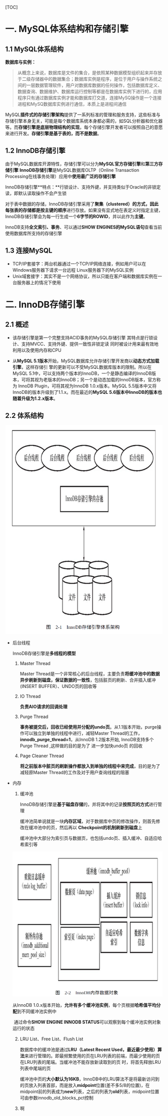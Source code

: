 [TOC]

# 一. MySQL体系结构和存储引擎

## 1.1 MySQL体系结构

**数据库与实例：**

> 从概念上来说，数据库是文件的集合，是依照某种数据模型组织起来并存放于二级存储器中的数据集合；数据库实例是程序，是位于用户与操作系统之间的一层数据管理软件，用户对数据库数据的任何操作，包括数据库定义、数据查询、数据维护、数据库运行控制等都是在数据库实例下进行的，应用程序只有通过数据库实例才能和数据库打交道，连接MySQ操作是一个连接进程和MySQ数据库实例进行通信，本质上是进程间通信



MySQL**插件式的存储引擎架构**提供了一系列标准的管理和服务支持，这些标准与存储引擎本身无关，可能是每个数据库系统本身都必需的，如SQL分析器和优化器等。而**存储引擎是底层物理结构的实现**，每个存储引擎开发者可以按照自己的意愿来进行开发。**存储引擎是基于表的，而不是数据**。



## 1.2 InnoDB存储引擎

由于MySQL数据库开源特性，存储引擎可以分为**MySQL官方存储引擎**和**第三方存储引擎**
**InnoDB存储引擎**是MySQL数据库OLTP（Online Transaction Processing在线事务处理）应用中**使用最广泛的存储引擎**

InnoDB存储引擎**特点：**行锁设计、支持外键，并支持类似于Oracle的非锁定读，即默认读取操作不会产生锁

对于表中数据的存储，InnoDB存储引擎采用了**聚集（clustered）**的方式，因此每张表的存储都是按**主键的顺序**进行存放。如果没有显式地在表定义时指定主键，InnoDB存储引擎会为每一行生成一个**6字节的ROWID**，并以此作为**主键**。

InnoDB支持**全文索引、事务**、可以通过**SHOW ENGINES的MySQL语句**查看当前使用数据库所支持的存储引擎



## 1.3 连接MySQL

- TCP/IP套接字：两台机器通过一个TCP/IP网络连接，例如用户可以在Windows服务器下请求一台远程
  Linux服务器下的MySQL实例
- Unix域套接字：其实不是一个网络协议，所以只能在客户端和数据库实例在一台服务器上的情况下使用



# 二. InnoDB存储引擎

## 2.1 概述

- 该存储引擎是第一个完整支持ACID事务的MySQL存储引擎
  其特点是行锁设计、支持MVCC、支持外键、提供一致性非锁定读
  同时被设计用来最有效地利用以及使用内存和CPU

- 从**MySQL 5.1版本**开始，MySQL数据库允许存储引擎开发商以**动态方式加载引擎**，这样存储引
  擎的更新可以不受MySQL数据库版本的限制。所以在MySQL 5.1中，可以支持两个版本的InnoDB，一个是静态编译的InnoDB版本，可将其视为老版本的InnoDB；另一个是动态加载的InnoDB版本，官方称为
  InnoDB Plugin，可将其视为InnoDB 1.0.x版本。MySQL 5.5版本中又将InnoDB的版本升级到了1.1.x。而在最近的**MySQL 5.6版本中InnoDB的版本也随着升级为1.2.x版本**。



## 2.2 体系结构

<div align="center">    
<img src="./图片缓存/图1.png"/>
</div>

- 后台线程

  InnoDB存储引擎是**多线程的模型**

  1. Master Thread

     Master Thread是一个非常核心的后台线程，主要负责**将缓冲池中的数据异步刷新到磁盘，保证数据的一致性**，包括脏页的刷新、合并插入缓冲(INSERT BUFFER）、UNDO页的回收等

  2. IO Thread

     **负责AIO请求的回调处理**

  3. Purge Thread

     **事务被提交后，回收已经使用并分配的undo页**。从1.1版本开始，purge操作可以独立到单独的线程中进行，减轻Master Thread的工作，**innodb_purge_thread=1**，从InnoDB 1.2版本开始, InnoDB支持多个Purge Thread ,这样做的目的是为了 进一步加快undo页 的回收

  4. Page Cleaner Thread

     **将之前版本中脏页的刷新操作都放入到单独的线程中来完成**，目的是为了减轻原Master Thread的工作及对于用户查询线程的阻塞

- 内存

  1. 缓冲池

     InnoDB存储引擎是**基于磁盘存储**的，并将其中的记录**按照页的方式**进行管理

     缓冲池简单说就是一块**内存区域**，对于数据库中页的修改操作，则首先修改在缓冲池中的页，然后再以
     **Checkpoint的机制刷新到磁盘**上

     缓冲池中大部分为索引页与数据页，也包括undo页、插入缓冲、自适应哈希索引等 

  <div align="center">    
  <img src="./图片缓存/图2.png"/>
  </div>

   	 从InnoDB 1.0.x版本开始，**允许有多个缓冲池实例**，每个页根据**哈希值平均分配**到不同缓冲池实例中

  ​	  通过命令**SHOW ENGINE INNODB STATUS**可以观察到每个缓冲池实例对象运行的状态

  2. LRU List、Free List、Flush List

     数据库中的缓冲池是通过**LRU（Latest Recent Used，最近最少使用）算法**来进行管理的。即最频繁使用的页在LRU列表的前端，而最少使用的页在LRU列表的尾端。当缓冲池不能存放新读取到的页
     时，将首先释放LRU列表中尾端的页

     缓冲池中页的**大小默认为16KB**，InnoDB中的LRU算法不是将最新访问到的页放入列表首部，而是放入**midpoint**位置(差不多5/8的位置)，在midpoint前的列表成为**new**列表，之后的列表为**old**列表，midpoint位置可由参数innodb_old_blocks_pct控制

     

     

  3. 啊

  

  

  







